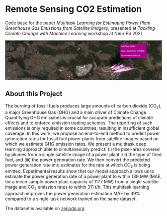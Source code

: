 # Remote Sensing CO2 Estimation

Code base for the paper *Multitask Learning for Estimating Power Plant Greenhouse Gas Emissions from Satellite Imagery*, presented at *Tackling Climate Change with Machine Learning* workshop at NeurIPS 2021

![example images](co2emissions.png "CO2 Emissions")


## About this Project

The burning of fossil fuels produces large amounts of carbon dioxide (CO<sub>2</sub>), a major Greenhouse Gas (GHG) and a main driver of Climate Change.
Quantifying GHG emissions is crucial for accurate predictions of climate effects and to enforce emission trading schemes. The reporting of such emissions is only required in some countries, resulting in insufficient global coverage.
In this work, we propose an end-to-end method to predict power generation rates for fossil fuel power plants from satellite images based on which we estimate GHG emission rates. We present a multitask deep learning approach able to simultaneously predict: (i) the pixel-area covered by plumes from a single satellite image of a power plant, (ii) the type of fired fuel, and (iii) the power generation rate. We then convert the predicted power generation rate into estimates for the rate at which CO<sub>2</sub> is being emitted.
Experimental results show that our model approach allows us to estimate the power generation rate of a power plant to within 139 MW (MAE, for a mean sample power plant capacity of 1177 MW) from a single satellite image and CO<sub>2</sub> emission rates to within 311 t/h.
This multitask learning approach improves the power generation estimation MAE by 39% compared to a single-task network trained on the same dataset.


The dataset is available on [zenodo.org](https://doi.org/10.5281/zenodo.5874537)
